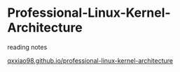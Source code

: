 # Professional-Linux-Kernel-Architecture
reading notes  

[qxxiao98.github.io/professional-linux-kernel-architecture](qxxiao98.github.io/professional-linux-kernel-architecture)
